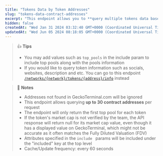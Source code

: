 ```yaml
---
title: "Tokens Data by Token Addresses"
slug: "tokens-data-contract-addresses"
excerpt: "This endpoint allows you to **query multiple tokens data based on the provided token contract addresses on a network**"
hidden: false
createdAt: "Wed Jan 31 2024 03:32:40 GMT+0000 (Coordinated Universal Time)"
updatedAt: "Wed Jun 05 2024 08:18:05 GMT+0000 (Coordinated Universal Time)"
---
```

> 👍 **Tips**
> 
> - You may add values such as `top_pools` in the include param to include top pools along with the pools information
> - If you would like to query token information such as socials, websites, description and etc. You can go to this endpoint [`/networks/{network}/tokens/{address}/info`](/reference/token-info-contract-address) instead

> 📘 **Notes**
> 
> - Addresses not found in GeckoTerminal.com will be ignored
> - This endpoint allows querying **up to 30 contract addresses** per request
> - The endpoint will only return the first top pool for each token
> - If the token's market cap is not verified by the team, the API response will return null for its market cap value, even though it has a displayed value on GeckoTerminal, which might not be accurate as it often matches the Fully Diluted Valuation (FDV)
> - Attributes specified in the `include ` params will be included under the "included" key at the top level
> - Cache/Update frequency: every 60 seconds
